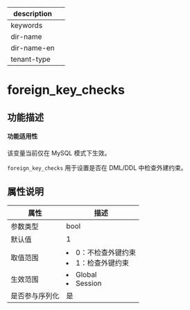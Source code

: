|description||
|---|---|
|keywords||
|dir-name||
|dir-name-en||
|tenant-type||

# foreign_key_checks

## 功能描述

<main id="notice">
  <h4>功能适用性</h4>
  <p>该变量当前仅在 MySQL 模式下生效。</p>
</main>

`foreign_key_checks` 用于设置是否在 DML/DDL 中检查外建约束。

## 属性说明

| **属性**  |                                                     **描述**                                                     |
|---------|----------------------------------------------------------------------------------------------------------------|
| 参数类型    | bool                        |
| 默认值     | 1                           |
| 取值范围    | <li> 0：不检查外键约束   <li> 1：检查外键约束    |
| 生效范围    | <li> Global   <li> Session        |
| 是否参与序列化 | 是                           |
